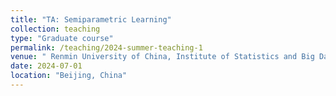 ```yaml
---
title: "TA: Semiparametric Learning"
collection: teaching
type: "Graduate course"
permalink: /teaching/2024-summer-teaching-1
venue: " Renmin University of China, Institute of Statistics and Big Data"
date: 2024-07-01
location: "Beijing, China"
---
```

